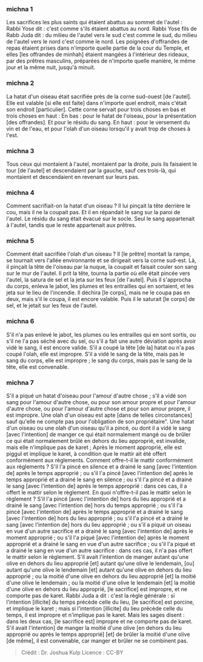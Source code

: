 
### michna 1
Les sacrifices les plus saints qui étaient abattus au sommet de l'autel : Rabbi Yose dit : c'est comme s'ils étaient abattus au nord. Rabbi Yose fils de Rabb Juda dit : du milieu de l'autel vers le sud c'est comme le sud, du milieu de l'autel vers le nord c'est comme le nord. Les poignées d'offrandes de repas étaient prises dans n'importe quelle partie de la cour du Temple, et elles [les offrandes de minhah] étaient mangées à l'intérieur des rideaux, par des prêtres masculins, préparées de n'importe quelle manière, le même jour et la même nuit, jusqu'à minuit.

### michna 2
La hatat d'un oiseau était sacrifiée près de la corne sud-ouest [de l'autel]. Elle est valable [si elle est faite] dans n'importe quel endroit, mais c'était son endroit [particulier]. Cette corne servait pour trois choses en bas et trois choses en haut : En bas : pour le hatat de l'oiseau, pour la présentation [des offrandes]. Et pour le résidu du sang. En haut : pour le versement du vin et de l'eau, et pour l'olah d'un oiseau lorsqu'il y avait trop de choses à l'est.

### michna 3
Tous ceux qui montaient à l'autel, montaient par la droite, puis ils faisaient le tour [de l'autel] et descendaient par la gauche, sauf ces trois-là, qui montaient et descendaient en revenant sur leurs pas.

### michna 4
Comment sacrifiait-on la hatat d'un oiseau ? Il lui pinçait la tête derrière le cou, mais il ne la coupait pas. Et il en répandait le sang sur la paroi de l'autel. Le résidu du sang était évacué sur le socle. Seul le sang appartenait à l'autel, tandis que le reste appartenait aux prêtres.

### michna 5
Comment était sacrifiée l'olah d'un oiseau ? Il [le prêtre] montait la rampe, se tournait vers l'allée environnante et se dirigeait vers la corne sud-est. Là, il pinçait la tête de l'oiseau par la nuque, la coupait et faisait couler son sang sur le mur de l'autel. Il prit la tête, tourna la partie où elle était pincée vers l'autel, la satura de sel et la jeta sur les feux [de l'autel]. Puis il s'approcha du corps, enleva le jabot, les plumes et les entrailles qui en sortaient, et les jeta sur le lieu de l'incendie. Il déchira [le corps], mais ne le coupa pas en deux, mais s'il le coupa, il est encore valable. Puis il le saturait [le corps] de sel, et le jetait sur les feux de l'autel.

### michna 6
S'il n'a pas enlevé le jabot, les plumes ou les entrailles qui en sont sortis, ou s'il ne l'a pas séché avec du sel, ou s'il a fait une autre déviation après avoir vidé le sang, il est encore valide. S'il a coupé la tête [de la] hatat ou n'a pas coupé l'olah, elle est impropre. S'il a vidé le sang de la tête, mais pas le sang du corps, elle est impropre ; le sang du corps, mais pas le sang de la tête, elle est convenable.

### michna 7
S'il a piqué un hatat d'oiseau pour l'amour d'autre chose ; s'il a vidé son sang pour l'amour d'autre chose, ou pour son amour propre et pour l'amour d'autre chose, ou pour l'amour d'autre chose et pour son amour propre, il est impropre. Une olah d'un oiseau est apte [dans de telles circonstances] sauf qu'elle ne compte pas pour l'obligation de son propriétaire". Une hatat d'un oiseau ou une olah d'un oiseau qu'il a pincé, ou dont il a vidé le sang [avec l'intention] de manger ce qui était normalement mangé ou de brûler ce qui était normalement brûlé en dehors du lieu approprié, est invalide, mais elle n'implique pas de karet ; Après le moment approprié, elle est piggul et implique le karet, à condition que le mattir ait été offert conformément aux règlements. Comment offre-t-il le mattir conformément aux règlements ? S'il l'a pincé en silence et a drainé le sang [avec l'intention de] après le temps approprié ; ou s'il l'a pincé [avec l'intention de] après le temps approprié et a drainé le sang en silence ; ou s'il l'a pincé et a drainé le sang [avec l'intention de] après le temps approprié : dans ces cas, il a offert le mattir selon le règlement. En quoi n'offre-t-il pas le mattir selon le règlement ? S'il l'a pincé [avec l'intention de] hors du lieu approprié et a drainé le sang [avec l'intention de] hors du temps approprié ; ou s'il l'a pincé [avec l'intention de] après le temps approprié et a drainé le sang [avec l'intention de] hors du lieu approprié ; ou s'il l'a pincé et a drainé le sang [avec l'intention de] hors du lieu approprié ; ou s'il a piqué un oiseau en vue d'un autre sacrifice et a drainé le sang [avec l'intention de] après le moment approprié ; ou s'il l'a piqué [avec l'intention de] après le moment approprié et a drainé le sang en vue d'un autre sacrifice ; ou s'il l'a piqué et a drainé le sang en vue d'un autre sacrifice : dans ces cas, il n'a pas offert le mattir selon le règlement. S'il avait l'intention de manger autant qu'une olive en dehors du lieu approprié [et] autant qu'une olive le lendemain, [ou] autant qu'une olive le lendemain [et] autant qu'une olive en dehors du lieu approprié ; ou la moitié d'une olive en dehors du lieu approprié [et] la moitié d'une olive le lendemain ; ou la moitié d'une olive le lendemain [et] la moitié d'une olive en dehors du lieu approprié, [le sacrifice] est impropre, et ne comporte pas de karet. Rabbi Juda a dit : c'est la règle générale : si l'intention [illicite] du temps précède celle du lieu, [le sacrifice] est porcine, et implique le karet ; mais si l'intention [illicite] du lieu précède celle du temps, il est impropre et n'implique pas le karet. Mais les sages disent : dans les deux cas, [le sacrifice est] impropre et ne comporte pas de karet. S'il avait l'intention] de manger la moitié d'une olive [en dehors du lieu approprié ou après le temps approprié] [et] de brûler la moitié d'une olive [de même], il est convenable, car manger et brûler ne se combinent pas.

>Crédit : Dr. Joshua Kulp
>Licence : CC-BY